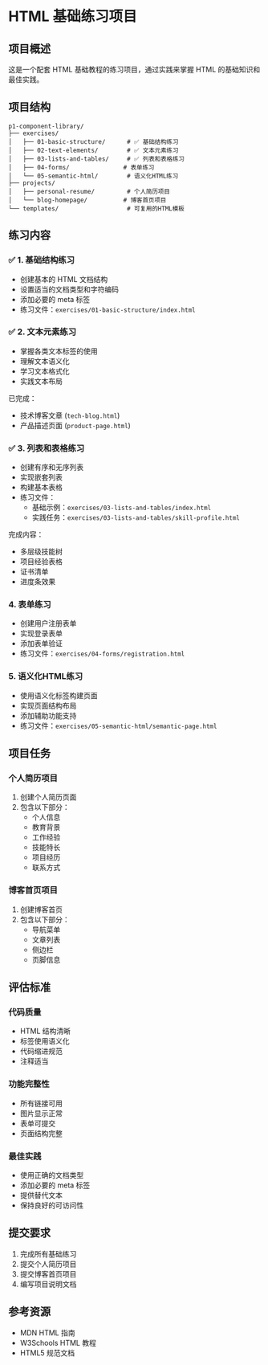 # HTML 基础练习项目

## 项目概述
这是一个配套 HTML 基础教程的练习项目，通过实践来掌握 HTML 的基础知识和最佳实践。

## 项目结构
```
p1-component-library/
├── exercises/
│   ├── 01-basic-structure/      # ✅ 基础结构练习
│   ├── 02-text-elements/        # ✅ 文本元素练习
│   ├── 03-lists-and-tables/     # ✅ 列表和表格练习
│   ├── 04-forms/               # 表单练习
│   └── 05-semantic-html/        # 语义化HTML练习
├── projects/
│   ├── personal-resume/         # 个人简历项目
│   └── blog-homepage/          # 博客首页项目
└── templates/                   # 可复用的HTML模板
```

## 练习内容

### ✅ 1. 基础结构练习
- 创建基本的 HTML 文档结构
- 设置适当的文档类型和字符编码
- 添加必要的 meta 标签
- 练习文件：`exercises/01-basic-structure/index.html`

### ✅ 2. 文本元素练习
- 掌握各类文本标签的使用
- 理解文本语义化
- 学习文本格式化
- 实践文本布局

已完成：
- 技术博客文章 (`tech-blog.html`)
- 产品描述页面 (`product-page.html`)

### ✅ 3. 列表和表格练习
- 创建有序和无序列表
- 实现嵌套列表
- 构建基本表格
- 练习文件：
  - 基础示例：`exercises/03-lists-and-tables/index.html`
  - 实践任务：`exercises/03-lists-and-tables/skill-profile.html`

完成内容：
- 多层级技能树
- 项目经验表格
- 证书清单
- 进度条效果

### 4. 表单练习
- 创建用户注册表单
- 实现登录表单
- 添加表单验证
- 练习文件：`exercises/04-forms/registration.html`

### 5. 语义化HTML练习
- 使用语义化标签构建页面
- 实现页面结构布局
- 添加辅助功能支持
- 练习文件：`exercises/05-semantic-html/semantic-page.html`

## 项目任务

### 个人简历项目
1. 创建个人简历页面
2. 包含以下部分：
   - 个人信息
   - 教育背景
   - 工作经验
   - 技能特长
   - 项目经历
   - 联系方式

### 博客首页项目
1. 创建博客首页
2. 包含以下部分：
   - 导航菜单
   - 文章列表
   - 侧边栏
   - 页脚信息

## 评估标准

### 代码质量
- HTML 结构清晰
- 标签使用语义化
- 代码缩进规范
- 注释适当

### 功能完整性
- 所有链接可用
- 图片显示正常
- 表单可提交
- 页面结构完整

### 最佳实践
- 使用正确的文档类型
- 添加必要的 meta 标签
- 提供替代文本
- 保持良好的可访问性

## 提交要求

1. 完成所有基础练习
2. 提交个人简历项目
3. 提交博客首页项目
4. 编写项目说明文档

## 参考资源

- MDN HTML 指南
- W3Schools HTML 教程
- HTML5 规范文档 